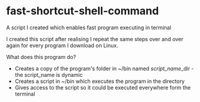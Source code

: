 # fast-shortcut-shell-command
A script I created which enables fast program executing in terminal

I created this script after realising I repeat the same steps over and over again 
for every program I download on Linux.

What does this program do?
* Creates a copy of the program's folder in ~/bin named *script_name*_dir - the script_name is dynamic
* Creates a script in ~/bin which executes the program in the directory
* Gives access to the script so it could be executed everywhere form the terminal

